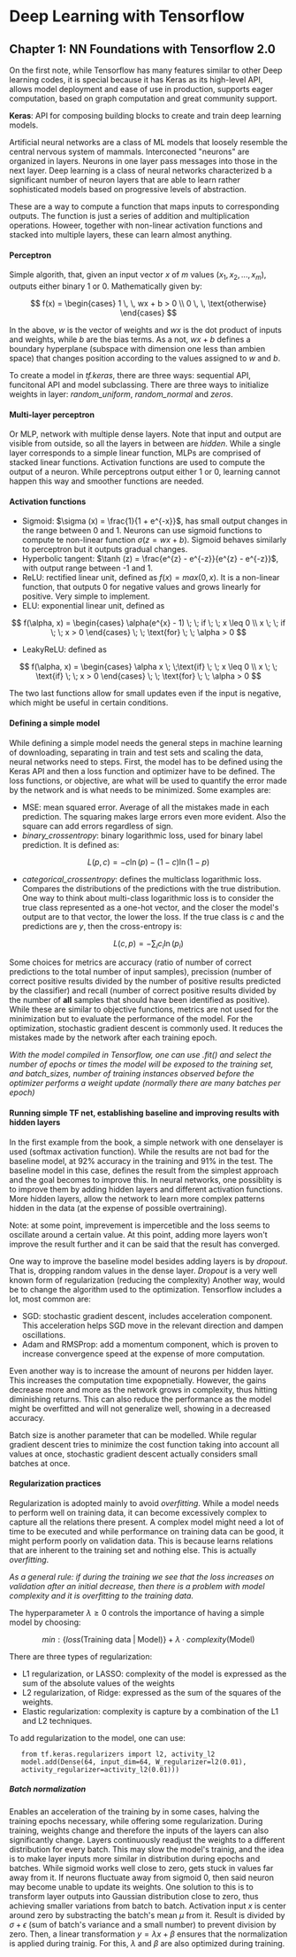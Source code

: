 # Deep Learning with Tensorflow 
## Chapter 1: NN Foundations with Tensorflow 2.0 

On the first note, while Tensorflow has many features similar to other Deep learning codes, it is special because it has Keras as its high-level API, allows model deployment and ease of use in production, supports eager computation, based on graph computation and great community support.  

**Keras**: API for composing building blocks to create and train deep learning models. 

Artificial neural networks are a class of ML models that loosely resemble the central nervous system of mammals. Interconected "neurons" are organized in layers. Neurons in one layer pass messages into those in the next layer. Deep learning is a class of neural networks characterized b a significant number of neuron layers that are able to learn rather sophisticated models based on progressive levels of abstraction.  

These are a way to compute a function that maps inputs to corresponding outputs. The function is just a series of addition and multiplication operations. Howeer, together with non-linear activation functions and stacked into multiple layers, these can learn almost anything. 

#### Perceptron 
Simple algorith, that, given an input vector $x$ of $m$ values ($x_1, x_2, ... , x_m$), outputs either binary 1 or 0. Mathematically given by:

$$
f(x) = \begin{cases}
1 \, \, wx + b > 0 \\
0 \, \, \text{otherwise}
\end{cases}
$$

In the above, $w$ is the vector of weights and $wx$ is the dot product of inputs and weights, while $b$ are the bias terms. As a not, $wx + b$ defines a boundary hyperplane (subspace with dimension one less than ambien space) that changes position according to the values assigned to $w$ and $b$.

To create a model in *tf.keras*, there are three ways: sequential API, funcitonal API and model subclassing. There are three ways to initialize weights in layer: *random_uniform*, *random_normal* and *zeros*. 

#### Multi-layer perceptron 

Or MLP, network with multiple dense layers. Note that input and output are visible from outside, so all the layers in between are *hidden*. While a single layer corresponds to a simple linear function, MLPs are comprised of stacked linear functions. Activation functions are used to compute the output of a neuron. While perceptrons output either 1 or 0, learning cannot happen this way and smoother functions are needed.

#### Activation functions

- Sigmoid: $\sigma (x) = \frac{1}{1 + e^{-x}}$, has small output changes in the range between 0 and 1. Neurons can use sigmoid functions to compute te non-linear function $\sigma (z = wx + b)$. Sigmoid behaves similarly to perceptron but it outputs gradual changes. 
- Hyperbolic tangent: $\tanh (z) = \frac{e^{z} - e^{-z}}{e^{z} - e^{-z}}$, with output range between -1 and 1. 
- ReLU: rectified linear unit, defined as $f(x) = max(0, x)$. It is a non-linear function, that outputs 0 for negative values and grows linearly for positive. Very simple to implement. 
- ELU: exponential linear unit, defined as

$$
f(\alpha, x) = \begin{cases}
\alpha(e^{x} - 1)  \; \; if  \; \; x \leq 0 \\
x  \; \; if  \; \; x > 0
\end{cases}
 \; \; \text{for} \; \; \alpha > 0
$$

- LeakyReLU: defined as 

$$
f(\alpha, x) = \begin{cases}
\alpha x \; \;\text{if}  \; \; x \leq 0 \\
x  \; \; \text{if}  \; \; x > 0
\end{cases}
 \; \; \text{for}  \; \; \alpha > 0
$$

The two last functions allow for small updates even if the input is negative, which might be useful in certain conditions. 

#### Defining a simple model
While defining a simple model needs the general steps in machine learning of downloading, separating in train and test sets and scaling the data, neural networks need to steps. First, the model has to be defined using the Keras API and then a loss function and optimizer have to be defined. The loss functions, or objective, are what will be used to quantify the error made by the network and is what needs to be minimized. Some examples are:

- MSE: mean squared error. Average of all the mistakes made in each prediction. The squaring makes large errors even more evident. Also the square can add errors regardless of sign. 
- *binary_crossentropy*: binary logarithmic loss, used for binary label prediction. It is defined as:

$$
L (p,c) = -c \ln(p) - (1 - c)\ln(1 - p)
$$

- *categorical_crossentropy*: defines the multiclass logarithmic loss. Compares the distributions of the predictions with the true distribution. One way to think about multi-class logarithmic loss is to consider the true class represented as a one-hot vector, and the closer the model's output are to that vector, the lower the loss. If the true class is $c$ and the predictions are $y$, then the cross-entropy is:

$$
L (c, p) = - \sum_{i} c_i \ln(p_{i})
$$

Some choices for metrics are accuracy (ratio of number of correct predictions to the total number of input samples), precission (number of correct positive results divided by the number of positive results predicted by the classifier) and recall (number of correct positive results divided by the number of **all** samples that should have been identified as positive). While these are similar to objective functions, metrics are not used for the minimization but to evaluate the performance of the model. For the optimization, stochastic gradient descent is commonly used. It reduces the mistakes made by the network after each training epoch. 

*With the model compiled in Tensorflow, one can use .fit() and select the number of epochs or times the model will be exposed to the training set, and batch_sizes, number of training instances observed before the optimizer performs a weight update (normally there are many batches per epoch)*

#### Running simple TF net, establishing baseline and improving results with hidden layers
In the first example from the book, a simple network with one denselayer is used (softmax activation function). While the results are not bad for the baseline model, at 92% accuracy in the training and 91% in the test. The baseline model in this case, defines the result from the simplest approach and the goal becomes to improve this. In neural networks, one possiblity is to improve them by adding hidden layers and different activation functions. More hidden layers, allow the network to learn more complex patterns hidden in the data (at the expense of possible overtraining). 

Note: at some point, imprevement is impercetible and the loss seems to oscillate around a certain value. At this point, adding more layers won't improve the result further and it can be said that the result has converged. 

One way to improve the baseline model besides adding layers is by *dropout*. That is, dropping random values in the dense layer. *Dropout* is a very well known form of regularization (reducing the complexity) Another way, would be to change the algorithm used to the optimization. Tensorflow includes a lot, most common are:

- SGD: stochastic gradient descent, includes acceleration component. This acceleration helps SGD move in the relevant direction and dampen oscillations.
- Adam and RMSProp: add a momentum component, which is proven to increase convergence speed at the expense of more computation.

Even another way is to increase the amount of neurons per hidden layer. This increases the computation time expopnetially. However, the gains decrease more and more as the network grows in complexity, thus hitting diminishing returns. This can also reduce the performance as the model might be overfitted and will not generalize well, showing in a decreased accuracy. 

Batch size is another parameter that can be modelled. While regular gradient descent tries to minimize the cost function taking into account all values at once, stochastic gradient descent actually considers small batches at once. 

#### Regularization practices
Regularization is adopted mainly to avoid *overfitting*. While a model needs to perform well on training data, it can become excessively complex to capture all the relations there present. A complex model might need a lot of time to be executed and while performance on training data can be good, it might perform poorly on validation data. This is because learns relations that are inherent to the training set and nothing else. This is actually *overfitting*.

*As a general rule: if during the training we see that the loss increases on validation after an initial decrease, then there is a problem with model complexity and it is overfitting to the training data.*

The hyperparameter $\lambda \geq 0$ controls the importance of having a simple model by choosing:

$$
min: \{ loss(\text{Training data} \; | \; \text{Model}) \} + \lambda \cdot complexity(\text{Model})
$$

There are three types of regularization:

- L1 regularization, or LASSO: complexity of the model is expressed as the sum of the absolute values of the weights
- L2 regularization, of Ridge: expressed as the sum of the squares of the weights. 
- Elastic regularization: complexity is capture by a combination of the L1 and L2 techniques.  

To add regularization to the model, one can use:

```
   from tf.keras.regularizers import l2, activity_l2
   model.add(Dense(64, input_dim=64, W_regularizer=l2(0.01),
   activity_regularizer=activity_l2(0.01)))
```

##### Batch normalization

Enables an acceleration of the training by in some cases, halving the training epochs necessary, while offering some regularization. During training, weights change and therefore the inputs of the layers can also significantly change. Layers continuously readjust the weights to a different distribution for every batch. This may slow the model's trainig, and the idea is to make layer inputs more similar in distribution during epochs and batches. While sigmoid works well close to zero, gets stuck in values far away from it. If neurons fluctuate away from sigmoid 0, then said neuron may become unable to update its weights. One solution to this is to transform layer outputs into Gaussian distribution close to zero, thus achieving smaller variations from batch to batch. Activation input $x$ is center around zero by substracting the batch's mean $\mu$ from it. Result is divided by $\sigma + \epsilon$ (sum of batch's variance and a small number) to prevent division by zero. Then, a linear transformation $y = \lambda x + \beta$ ensures that the normalization is applied during trainig. For this, $\lambda$ and $\beta$ are also optimized during training. 